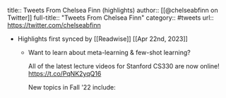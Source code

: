 title:: Tweets From Chelsea Finn (highlights)
author:: [[@chelseabfinn on Twitter]]
full-title:: "Tweets From Chelsea Finn"
category:: #tweets
url:: https://twitter.com/chelseabfinn

- Highlights first synced by [[Readwise]] [[Apr 22nd, 2023]]
	- Want to learn about meta-learning & few-shot learning?
	  
	  All of the latest lecture videos for Stanford CS330 are now online!
	  https://t.co/PqNK2yqQ16
	  
	  New topics in Fall '22 include: